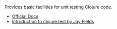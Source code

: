 Provides basic facilities for unit testing Clojure code.

* [Official Docs](http://clojure.github.io/clojure/clojure.test-api.html)
* [Introduction to clojure.test by Jay Fields](http://blog.jayfields.com/2010/08/clojuretest-introduction.html)
